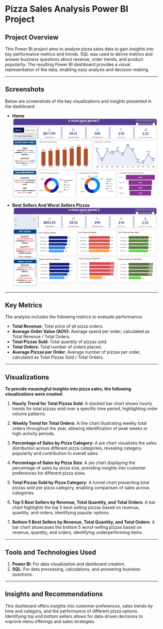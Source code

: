 # Pizza Sales Analysis Power BI Project

## **Project Overview**

This Power BI project aims to analyze pizza sales data to gain insights into key performance metrics and trends. SQL was used to derive metrics and answer business questions about revenue, order trends, and product popularity. The resulting Power BI dashboard provides a visual representation of the data, enabling easy analysis and decision-making.

---

## **Screenshots**

Below are screenshots of the key visualizations and insights presented in the dashboard:

- **Home**  
  ![Home](dash-images/Home.png)

- **Best Sellers And Worst Sellers Pizzas**  
  ![Weekly Trend Screenshot](dash-images/Best%20Sellers%20&%20Worst%20Sellers.png)

---

## **Key Metrics**

The analysis includes the following metrics to evaluate performance:

- **Total Revenue**: Total price of all pizza orders.
- **Average Order Value (AOV)**: Average spend per order, calculated as Total Revenue / Total Orders.
- **Total Pizzas Sold**: Total quantity of pizzas sold.
- **Total Orders**: Total number of orders placed.
- **Average Pizzas per Order**: Average number of pizzas per order, calculated as Total Pizzas Sold / Total Orders.

---

## **Visualizations**

**To provide meaningful insights into pizza sales, the following visualizations were created:**

1. **Hourly Trend for Total Pizzas Sold**: A stacked bar chart shows hourly trends for total pizzas sold over a specific time period, highlighting order volume patterns.

2. **Weekly Trend for Total Orders**: A line chart illustrating weekly total orders throughout the year, allowing identification of peak weeks or high-activity periods.

3. **Percentage of Sales by Pizza Category**: A pie chart visualizes the sales distribution across different pizza categories, revealing category popularity and contribution to overall sales.

4. **Percentage of Sales by Pizza Size**: A pie chart displaying the percentage of sales by pizza size, providing insights into customer preferences for different pizza sizes.

5. **Total Pizzas Sold by Pizza Category**: A funnel chart presenting total pizzas sold per pizza category, enabling comparison of sales across categories.

6. **Top 5 Best Sellers by Revenue, Total Quantity, and Total Orders**: A bar chart highlights the top 5 best-selling pizzas based on revenue, quantity, and orders, identifying popular options.

7. **Bottom 5 Best Sellers by Revenue, Total Quantity, and Total Orders**: A bar chart showcases the bottom 5 worst-selling pizzas based on revenue, quantity, and orders, identifying underperforming items.

---

## **Tools and Technologies Used**

1. **Power BI**: For data visualization and dashboard creation.
2. **SQL**: For data processing, calculations, and answering business questions.

---

## **Insights and Recommendations**

This dashboard offers insights into customer preferences, sales trends by time and category, and the performance of different pizza options. Identifying top and bottom sellers allows for data-driven decisions to improve menu offerings and sales strategies.
